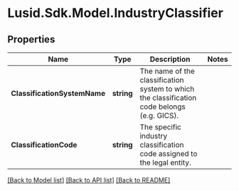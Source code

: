 
# Lusid.Sdk.Model.IndustryClassifier

## Properties

Name | Type | Description | Notes
------------ | ------------- | ------------- | -------------
**ClassificationSystemName** | **string** | The name of the classification system to which the classification code belongs (e.g. GICS). | 
**ClassificationCode** | **string** | The specific industry classification code assigned to the legal entity. | 

[[Back to Model list]](../README.md#documentation-for-models)
[[Back to API list]](../README.md#documentation-for-api-endpoints)
[[Back to README]](../README.md)

